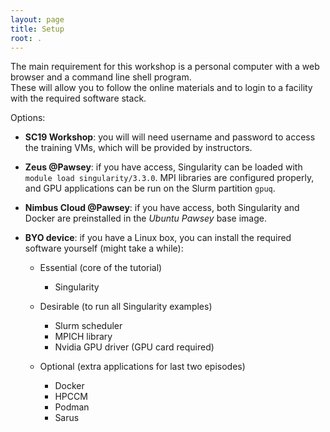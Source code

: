 ```yaml
---
layout: page
title: Setup
root: .
---
```


The main requirement for this workshop is a personal computer with a web browser and a command line shell program.  
These will allow you to follow the online materials and to login to a facility with the required software stack.

Options: 

* **SC19 Workshop**: you will will need username and password to access the training VMs, which will be provided by instructors.

* **Zeus @Pawsey**: if you have access, Singularity can be loaded with `module load singularity/3.3.0`. MPI libraries are configured properly, and GPU applications can be run on the Slurm partition `gpuq`.

* **Nimbus Cloud @Pawsey**: if you have access, both Singularity and Docker are preinstalled in the *Ubuntu Pawsey* base image.

* **BYO device**: if you have a Linux box, you can install the required software yourself (might take a while):

  * Essential (core of the tutorial)
    - Singularity
  
  * Desirable (to run all Singularity examples)
    - Slurm scheduler
    - MPICH library
    - Nvidia GPU driver (GPU card required)
  
  * Optional (extra applications for last two episodes)
    - Docker
    - HPCCM
    - Podman
    - Sarus
